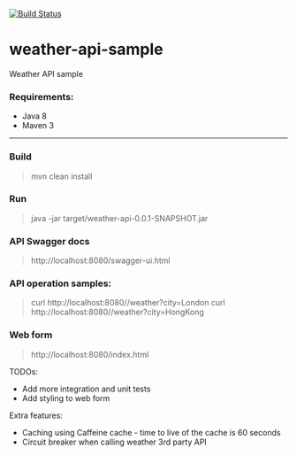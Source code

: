 [![Build Status](https://travis-ci.org/jmbataller/weather-api-sample.svg?branch=master)](https://travis-ci.org/jmbataller/weather-api-sample)

# weather-api-sample
Weather API sample

### Requirements:

- Java 8
- Maven 3

---

### Build

> mvn clean install

### Run

> java -jar target/weather-api-0.0.1-SNAPSHOT.jar

### API Swagger docs

> http://localhost:8080/swagger-ui.html

### API operation samples:

> curl http://localhost:8080//weather?city=London
> curl http://localhost:8080//weather?city=HongKong

### Web form

> http://localhost:8080/index.html

TODOs:

- Add more integration and unit tests
- Add styling to web form

Extra features:

- Caching using Caffeine cache - time to live of the cache is 60 seconds
- Circuit breaker when calling weather 3rd party API

